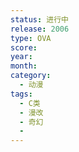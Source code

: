 ```yaml
---
status: 进行中
release: 2006
type: OVA
score:
year:
month:
category:
  - 动漫
tags:
  - C类
  - 漫改
  - 奇幻
  - 
---
```

